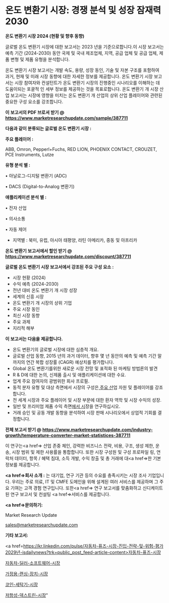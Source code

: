 # 온도 변환기 시장: 경쟁 분석 및 성장 잠재력 2030

<strong>온도 변환기 시장 2024 (현황 및 향후 동향)</strong>

글로벌 온도 변환기 시장에 대한 보고서는 2023 년을 기준으로합니다.이 시장 보고서는 예측 기간 (2024-2030) 동안 국제 및 국내 제조업체, 지역, 공급 업체 및 공급 업체, 제품 변형 및 제품 유형을 분석합니다.

온도 변환기 시장 보고서는 개발 속도, 용량, 성장 동인, 기술 및 자본 구조를 포함하여 과거, 현재 및 미래 시장 동향에 대한 자세한 정보를 제공합니다. 온도 변환기 시장 보고서는 시장 참여자와 컨설턴트가 온도 변환기 시장의 진행중인 시나리오를 이해하는 데 도움이되는 포괄적 인 세부 정보를 제공하는 것을 목표로합니다. 온도 변환기 개 시장 산업 보고서는 시장에 영향을 미치는 온도 변환기 개 산업의 상위 산업 플레이어와 관련된 중요한 구성 요소를 강조합니다.



<strong>이 보고서의 PDF 브로셔 받기 @ <a href=https://www.marketresearchupdate.com/sample/387711>https://www.marketresearchupdate.com/sample/387711</a></strong>



<strong>다음과 같이 분류되는 글로벌 온도 변환기 시장 :</strong>



<strong>주요 플레이어 :</strong>

ABB, Omron, Pepperl+Fuchs, RED LION, PHOENIX CONTACT, CROUZET, PCE Instruments, Lutze



<strong>유형 분석 별 :</strong>

• 아날로그-디지털 변환기 (ADC)

• DACS (Digital-to-Analog 변환기)



<strong>애플리케이션 분석 별 :</strong>

• 전자 산업

• 의사소통

• 자동 제어

<ul>
  <li>지역별 : 북미, 유럽, 아시아 태평양, 라틴 아메리카, 중동 및 아프리카</li>
</ul>


<strong>온도 변환기 보고서에서 할인 받기 @ <a href=https://www.marketresearchupdate.com/discount/387711>https://www.marketresearchupdate.com/discount/387711</a></strong>



<strong>글로벌 온도 변환기 시장 보고서에서 강조된 주요 구성 요소 :</strong>
<ul>
  <li>시장 현황 (2024)</li>
  <li>수익 예측 (2024-2030)</li>
  <li>전년 대비 온도 변환기 개 시장 성장</li>
  <li>세계의 신흥 시장</li>
  <li>온도 변환기 개 시장의 상위 기업</li>
  <li>주요 시장 동인</li>
  <li>최신 시장 동향</li>
  <li>주요 과제</li>
  <li>지리적 해부</li>
</ul>


<strong>이 보고서는 다음을 제공합니다.</strong>
<ul>
  <li>온도 변환기의 글로벌 시장에 대한 심층적 개요.</li>
  <li>글로벌 산업 동향, 2015 년의 과거 데이터, 향후 몇 년 동안의 예측 및 예측 기간 말까지의 연간 복합 성장률 (CAGR) 예상치를 평가합니다.</li>
  <li>Global 온도 변환기를위한 새로운 시장 전망 및 표적화 된 마케팅 방법론의 발견</li>
  <li>R &amp; D에 대한 논의, 신제품 출시 및 애플리케이션에 대한 수요.</li>
  <li>업계 주요 참여자의 광범위한 회사 프로필.</li>
  <li>동적 분자 유형 및 대상 측면에서 시장의 구성은<a href=> 주요 산</a>업 자원 및 플레이어를 강조합니다.</li>
  <li>전 세계 시장과 주요 플레이어 및 시장 부문에 대한 환자 역학 및 시장 수익의 성장.</li>
  <li>일반 및 프리미엄 제품 수익 측면<a href=>에서 시</a>장을 연구하십시오.</li>
  <li>거래 승인 및 공동 개발 동향을 분석하여 시장 판매 시나리오에서 상업적 기회를 결정합니다.</li>
</ul>



<strong>전체 보고서 받기 @ <a href=https://www.marketresearchupdate.com/industry-growth/temperature-converter-market-statistices-387711>https://www.marketresearchupdate.com/industry-growth/temperature-converter-market-statistices-387711</a></strong>

이 연구는<a href=> 산업 존중</a> 체인, 강력한 비즈니스 전략, 비용, 구조, 생성 제한, 운송, 시장 범위 및 제한 사용률을 통합합니다. 또한 시장 구성원 및 구성 프로파일 링, 연락처 데이터, 항목 / 혜택 침대, 소득 개발, 수익 창출 및 총 거래에 대<a href=>한 기본 </a>정보를 제공합니다.



<strong><a href=>회사 소</a>개 :</strong>
는 대기업, 연구 기관 등의 수요를 충족시키는 시장 조사 기업입니다. 우리는 주로 의료, IT 및 CMFE 도메인을 위해 설계된 여러 서비스를 제공하며 그 주요 기여는 고객 경험 연구입니다. 또한<a href=> 연구 보</a>고서를 맞춤화하고 신디케이트 된 연구 보고서 및 컨설팅 <a href=>서비스</a>를 제공합니다.



<strong><a href=>문의하기:</a></strong>

Market Research Update

sales@marketresearchupdate.com



<strong>기타 보고서:</strong>

<a href=https://kr.linkedin.com/pulse/자동차-퓨즈-시장-진입-전략-및-위험-평가2029년-isdailynews?trk=public_post_feed-article-content>자동차-퓨즈-시장</a>

<a href=https://www.linkedin.com/pulse/자동차-딜러-소프트웨어-시장-세분화-연구-및-목표-고객2029년-market-matrix-musings-analysis/>자동차-딜러-소프트웨어-시장</a>

<a href=https://www.linkedin.com/pulse/가정용-랜싱-장치-시장-진입-전략-및-위험-평가2029년-consumer-connection-chronicles-24--l0bkf/>가정용-랜싱-장치-시장</a>

<a href=https://www.linkedin.com/pulse/코인-세탁기-시장-세분화-연구-및-목표-고객2029년-isdailynews-ltcvf/>코인-세탁기-시장</a>

<a href=https://www.linkedin.com/pulse/저항성-덱스트린-시장-동향-및-성장-전망-consumer-connection-compendium-ana-7desf/>저항성-덱스트린-시장</a>"
